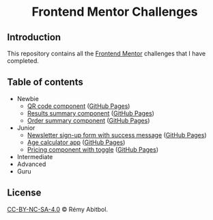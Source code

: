 <div align="center">
    <h1>Frontend Mentor Challenges</h1>
</div>

## Introduction

This repository contains all the [Frontend Mentor](https://www.frontendmentor.io/challenges) challenges that I have completed.

## Table of contents

- Newbie
  - [QR code component](./newbie/qr-code-component) ([GitHub Pages](https://remscodes.github.io/frontend-mentor-challenges/newbie/qr-code-component))
  - [Results summary component](./newbie/results-summary-component) ([GitHub Pages](https://remscodes.github.io/frontend-mentor-challenges/newbie/results-summary-component))
  - [Order summary component](./newbie/order-summary-component) ([GitHub Pages](https://remscodes.github.io/frontend-mentor-challenges/newbie/order-summary-component))
- Junior
  - [Newsletter sign-up form with success message](./junior/newsletter-sign-up-form-with-success-message) ([GitHub Pages](https://remscodes.github.io/frontend-mentor-challenges/junior/newsletter-sign-up-form-with-success-message))
  - [Age calculator app](./junior/age-calculator-app) ([GitHub Pages](https://remscodes.github.io/frontend-mentor-challenges/junior/age-calculator-app))
  - [Pricing component with toggle](./junior/pricing-component-with-toggle) ([GitHub Pages](https://remscodes.github.io/frontend-mentor-challenges/junior/pricing-component-with-toggle))
- Intermediate
- Advanced
- Guru

## License

[CC-BY-NC-SA-4.0](./LICENSE) © Rémy Abitbol.
